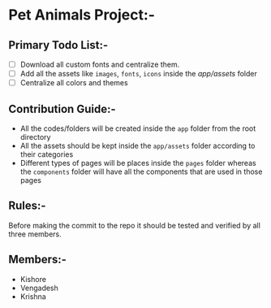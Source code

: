 # Pet Animals Project:-

## Primary Todo List:-

- [ ] Download all custom fonts and centralize them.
- [ ] Add all the assets like `images`, `fonts`, `icons` inside the *app/assets* folder
- [ ] Centralize all colors and themes

## Contribution Guide:-

- All the codes/folders will be created inside the `app` folder from the root directory
- All the assets should be kept inside the `app/assets` folder according to their categories
- Different types of pages will be places inside the `pages` folder whereas the `components` folder will have all the components that are used in those pages


## Rules:-

Before making the commit to the repo it should be tested and verified by all three members.

## Members:-

  - Kishore
  - Vengadesh
  - Krishna
